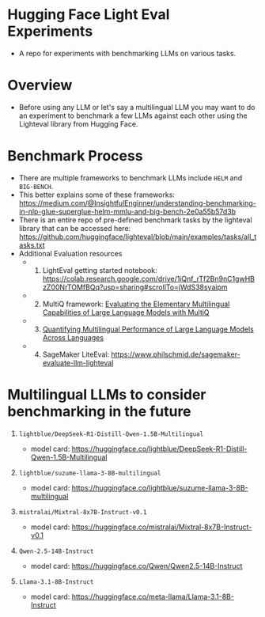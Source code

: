# Hugging Face Light Eval Experiments
* A repo for experiments with benchmarking LLMs on various tasks. 



# Overview
* Before using any LLM or let's say a multilingual LLM you may want to do an experiment to benchmark a few LLMs against each other using the Lighteval library from Hugging Face.



# Benchmark Process
* There are multiple frameworks to benchmark LLMs include `HELM` and `BIG-BENCH`.
* This better explains some of these frameworks: https://medium.com/@InsightfulEnginner/understanding-benchmarking-in-nlp-glue-superglue-helm-mmlu-and-big-bench-2e0a55b57d3b
* There is an entire repo of pre-defined benchmark tasks by the lighteval library that can be accessed here: https://github.com/huggingface/lighteval/blob/main/examples/tasks/all_tasks.txt
* Additional Evaluation resources
    * 1) LightEval getting started notebook: https://colab.research.google.com/drive/1iQnf_rTf2Bn9nC1gwHBzZ00NrTOMfBQq?usp=sharing#scrollTo=jWdS38syaipm
     * 2) MultiQ framework: [Evaluating the Elementary Multilingual Capabilities of Large Language Models with MultiQ](https://arxiv.org/html/2403.03814v1)
     * 3) [Quantifying Multilingual Performance of Large Language Models Across Languages](https://arxiv.org/html/2404.11553v2)
     * 4) SageMaker LiteEval: https://www.philschmid.de/sagemaker-evaluate-llm-lighteval



# Multilingual LLMs to consider benchmarking in the future
1. `lightblue/DeepSeek-R1-Distill-Qwen-1.5B-Multilingual`
   * model card: https://huggingface.co/lightblue/DeepSeek-R1-Distill-Qwen-1.5B-Multilingual

2. `lightblue/suzume-llama-3-8B-multilingual`
    * model card: https://huggingface.co/lightblue/suzume-llama-3-8B-multilingual
  
3. `mistralai/Mixtral-8x7B-Instruct-v0.1`
    * model card: https://huggingface.co/mistralai/Mixtral-8x7B-Instruct-v0.1
  
4. `Qwen-2.5-14B-Instruct`
    * model card: https://huggingface.co/Qwen/Qwen2.5-14B-Instruct
  
5. `Llama-3.1-8B-Instruct`
    * model card: https://huggingface.co/meta-llama/Llama-3.1-8B-Instruct
